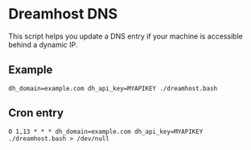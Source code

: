 # Dreamhost DNS

This script helps you update a DNS entry if your machine is accessible behind a dynamic IP.

## Example

```
dh_domain=example.com dh_api_key=MYAPIKEY ./dreamhost.bash
```


## Cron entry

```
0 1,13 * * * dh_domain=example.com dh_api_key=MYAPIKEY ./dreamhost.bash > /dev/null
```
